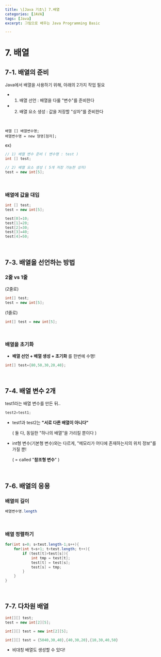 ```yaml
---
title: \[Java 기초\] 7.배열
categories: [JAVA]
tags: [Java]
excerpt: 그림으로 배우는 Java Programming Basic

---
```


<script src="https://cdn.mathjax.org/mathjax/latest/MathJax.js?config=TeX-AMS-MML_HTMLorMML" type="text/javascript"></script>

# 7. 배열

## 7-1. 배열의 준비

Java에서 배열을 사용하기 위해, 아래의 2가지 작업 필요

- 1) 배열 선언 : 배열을 다룰 "변수"를 준비한다
- 2) 배열 요소 생성 : 값을 저장할 "상자"를 준비한다

<br>

```
배열 [] 배열변수명;
배열변수명 = new 형명[첨자];
```

ex)

```java
// 1) 배열 변수 준비 ( 변수명 : test )
int [] test;

// 2) 배열 요소 생성 ( 5개 저장 가능한 상자)
test = new int[5];
```

<br>

### 배열에 값을 대입

```java
int [] test;
test = new int[5];

test[0]=10;
test[1]=20;
test[2]=30;
test[3]=40;
test[4]=50;
```

<br>

## 7-3. 배열을 선언하는 방법

### 2줄 vs 1줄

(2줄로)

```java
int[] test;
test = new int[5];
```

(1줄로)

```java
int[] test = new int[5];
```

<br>

### 배열을 초기화

- **배열 선언 + 배열 생성 + 초기화** 를 한번에 수행!

```java
int[] test={80,50,30,20,40};
```

<br>

## 7-4. 배열 변수 2개

test1라는 배열 변수를 만든 뒤..

```java
test2=test1;
```

- test1과 test2는 **"서로 다른 배열이 아니다"**

  ( 둘 다, 동일한 "하나의 배열"을 가리킬 뿐이다 )

- int형 변수(기본형 변수)와는 다르게, "메모리가 어디에 존재하는지의 위치 정보"를 가질 뿐!

  ( = called "**참조형 변수**" )

<br>

## 7-6. 배열의 응용

### 배열의 길이

```java
배열변수명.length
```

<br>

### 배열 정렬하기

```java
for(int s=0; s<test.length-1;s++){
    for(int t=s+1; t<test.length; t++){
        if (test[t]>test[s]){
            int tmp = test[t];
            test[t] = test[s];
            test[s] = tmp;
        }
    }
}
```

<br>

## 7-7. 다차원 배열

```java
int[][] test;
test = new int[2][5];
```

```java
int[][] test = new int[2][5];
```

```java
int[][] test = {5040,30,40},{40,30,20},{10,30,40,50}
```

- 비대칭 배열도 생성할 수 있다!
